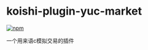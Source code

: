 # koishi-plugin-yuc-market

[![npm](https://img.shields.io/npm/v/koishi-plugin-yuc-market?style=flat-square)](https://www.npmjs.com/package/koishi-plugin-yuc-market)

一个用来语c模拟交易的插件
